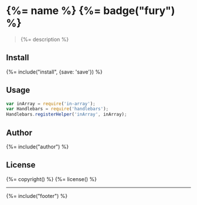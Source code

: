 # {%= name %} {%= badge("fury") %}

> {%= description %}

## Install
{%= include("install", {save: 'save'}) %}

## Usage

```js
var inArray = require('in-array');
var Handlebars = require('handlebars');
Handlebars.registerHelper('inArray', inArray);
```

## Author
{%= include("author") %}

## License
{%= copyright() %}
{%= license() %}

***

{%= include("footer") %}